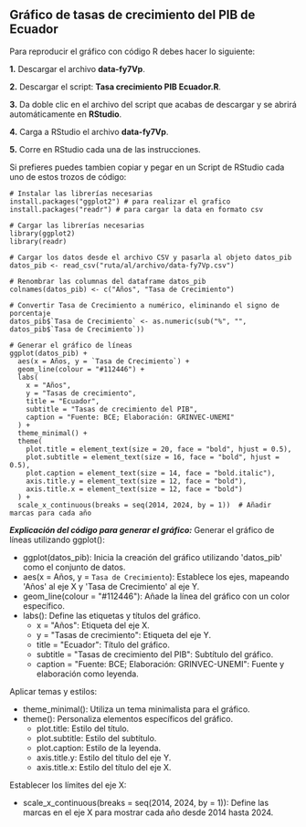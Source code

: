 ## Gráfico de tasas de crecimiento del PIB de Ecuador
Para reproducir el gráfico con código R debes hacer lo siguiente:

**1.** Descargar el archivo **data-fy7Vp**.

**2.** Descargar el script: **Tasa crecimiento PIB Ecuador.R**.

**3.** Da doble clic en el archivo del script que acabas de descargar y se abrirá automáticamente en **RStudio**.

**4.** Carga a RStudio el archivo **data-fy7Vp**.

**5.** Corre en RStudio cada una de las instrucciones.


Si prefieres puedes tambien copiar y pegar en un Script de RStudio cada uno de estos trozos de código:
```
# Instalar las librerías necesarias
install.packages("ggplot2") # para realizar el grafico
install.packages("readr") # para cargar la data en formato csv

# Cargar las librerías necesarias
library(ggplot2)
library(readr)
```
```
# Cargar los datos desde el archivo CSV y pasarla al objeto datos_pib
datos_pib <- read_csv("ruta/al/archivo/data-fy7Vp.csv")
```
```
# Renombrar las columnas del dataframe datos_pib
colnames(datos_pib) <- c("Años", "Tasa de Crecimiento")
```
```
# Convertir Tasa de Crecimiento a numérico, eliminando el signo de porcentaje
datos_pib$`Tasa de Crecimiento` <- as.numeric(sub("%", "", datos_pib$`Tasa de Crecimiento`))
```
```
# Generar el gráfico de líneas
ggplot(datos_pib) +
  aes(x = Años, y = `Tasa de Crecimiento`) +
  geom_line(colour = "#112446") +
  labs(
    x = "Años",
    y = "Tasas de crecimiento",
    title = "Ecuador",
    subtitle = "Tasas de crecimiento del PIB",
    caption = "Fuente: BCE; Elaboración: GRINVEC-UNEMI"
  ) +
  theme_minimal() +
  theme(
    plot.title = element_text(size = 20, face = "bold", hjust = 0.5),
    plot.subtitle = element_text(size = 16, face = "bold", hjust = 0.5),
    plot.caption = element_text(size = 14, face = "bold.italic"),
    axis.title.y = element_text(size = 12, face = "bold"),
    axis.title.x = element_text(size = 12, face = "bold")
  ) +
  scale_x_continuous(breaks = seq(2014, 2024, by = 1))  # Añadir marcas para cada año
```

***Explicación del código para generar el gráfico:***
Generar el gráfico de líneas utilizando ggplot():
  - ggplot(datos_pib): Inicia la creación del gráfico utilizando 'datos_pib' como el conjunto de datos.
  - aes(x = Años, y = `Tasa de Crecimiento`): Establece los ejes, mapeando 'Años' al eje X y 'Tasa de Crecimiento' al eje Y.
  - geom_line(colour = "#112446"): Añade la línea del gráfico con un color específico.
  - labs(): Define las etiquetas y títulos del gráfico.
    - x = "Años": Etiqueta del eje X.
    - y = "Tasas de crecimiento": Etiqueta del eje Y.
    - title = "Ecuador": Título del gráfico.
    - subtitle = "Tasas de crecimiento del PIB": Subtítulo del gráfico.
    - caption = "Fuente: BCE; Elaboración: GRINVEC-UNEMI": Fuente y elaboración como leyenda.

Aplicar temas y estilos:
  - theme_minimal(): Utiliza un tema minimalista para el gráfico.
  - theme(): Personaliza elementos específicos del gráfico.
    - plot.title: Estilo del título.
    - plot.subtitle: Estilo del subtítulo.
    - plot.caption: Estilo de la leyenda.
    - axis.title.y: Estilo del título del eje Y.
    - axis.title.x: Estilo del título del eje X.

Establecer los límites del eje X:
  - scale_x_continuous(breaks = seq(2014, 2024, by = 1)): Define las marcas en el eje X para mostrar cada año desde 2014 hasta 2024.


